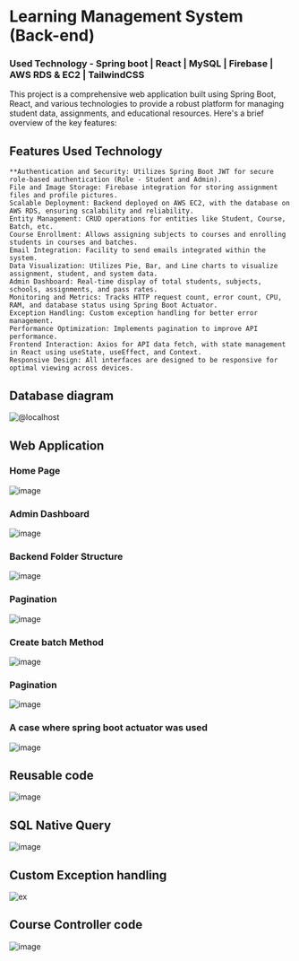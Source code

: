 # Learning Management System (Back-end)

### Used Technology -  Spring boot | React | MySQL | Firebase | AWS RDS & EC2 | TailwindCSS

This project is a comprehensive web application built using Spring Boot, React, and various technologies to provide a robust platform for managing student data, assignments, and educational resources. Here's a brief overview of the key features:

## Features Used Technology
    **Authentication and Security: Utilizes Spring Boot JWT for secure role-based authentication (Role - Student and Admin).
    File and Image Storage: Firebase integration for storing assignment files and profile pictures.
    Scalable Deployment: Backend deployed on AWS EC2, with the database on AWS RDS, ensuring scalability and reliability.
    Entity Management: CRUD operations for entities like Student, Course, Batch, etc.
    Course Enrollment: Allows assigning subjects to courses and enrolling students in courses and batches.
    Email Integration: Facility to send emails integrated within the system.
    Data Visualization: Utilizes Pie, Bar, and Line charts to visualize assignment, student, and system data.
    Admin Dashboard: Real-time display of total students, subjects, schools, assignments, and pass rates.
    Monitoring and Metrics: Tracks HTTP request count, error count, CPU, RAM, and database status using Spring Boot Actuator.
    Exception Handling: Custom exception handling for better error management.
    Performance Optimization: Implements pagination to improve API performance.
    Frontend Interaction: Axios for API data fetch, with state management in React using useState, useEffect, and Context.
    Responsive Design: All interfaces are designed to be responsive for optimal viewing across devices.

## Database diagram
![@localhost](https://github.com/LakshanChinthaka/backend-royal-lms-system/assets/115285758/189ab9f8-103f-4d34-bea0-66b69000d305)

## Web Application 

### Home Page
![image](https://github.com/LakshanChinthaka/backend-royal-lms-system/assets/115285758/48670d4d-108d-44c8-b3c2-2c946272593f)


###  Admin Dashboard
![image](https://github.com/LakshanChinthaka/backend-royal-lms-system/assets/115285758/a6ff2a6c-0de4-4ea9-8db3-5d2b49f08e8f)

### Backend Folder Structure
![image](https://github.com/LakshanChinthaka/backend-royal-lms-system/assets/115285758/4db33c05-adac-45e0-966d-be891f96b645)


### Pagination
![image](https://github.com/LakshanChinthaka/backend-royal-lms-system/assets/115285758/3ced5327-19fc-4cdb-aac1-7fc8db1488bf)

### Create batch Method
![image](https://github.com/LakshanChinthaka/backend-royal-lms-system/assets/115285758/6c81f7b2-61c9-466e-aa29-8499983c0f1a)

### Pagination 
![image](https://github.com/LakshanChinthaka/learning-management-system/assets/115285758/690d4f72-c884-4205-a4a7-f51fa082c507)

### A case where spring boot actuator was used
![image](https://github.com/LakshanChinthaka/backend-royal-lms-system/assets/115285758/dda62664-e9e0-48e7-9567-fa84c10ff0e8)


##  Reusable code
![image](https://github.com/LakshanChinthaka/learning-management-system/assets/115285758/4525fd69-67cc-42a2-a55a-5ff0b1d2a3b9)

## SQL Native Query
![image](https://github.com/LakshanChinthaka/learning-management-system/assets/115285758/a0e93021-3c36-45c1-915c-ee93e6315394)

## Custom Exception handling 
![ex](https://github.com/LakshanChinthaka/point-of-sale-system/assets/115285758/042ee44c-8732-4599-ab1b-24650a0c0fa7)

## Course Controller code 
![image](https://github.com/LakshanChinthaka/learning-management-system/assets/115285758/92eab678-338d-49bc-9c14-e35bd80d7905)


